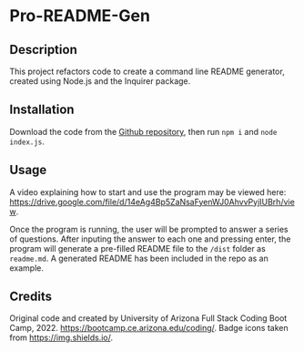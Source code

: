 # Pro-README-Gen

## Description

This project refactors code to create a command line README generator, created using Node.js and the Inquirer package.

## Installation

Download the code from the [Github repository](https://github.com/rensyphon/Pro-README-Gen), then run `npm i` and `node index.js`.

## Usage

A video explaining how to start and use the program may be viewed here: https://drive.google.com/file/d/14eAg4Bp5ZaNsaFyenWJ0AhvvPyjIUBrh/view.

Once the program is running, the user will be prompted to answer a series of questions. After inputing the answer to each one and pressing enter, the program will generate a pre-filled README file to the `/dist` folder as `readme.md`. A generated README has been included in the repo as an example.

## Credits

Original code and created by University of Arizona Full Stack Coding Boot Camp, 2022. https://bootcamp.ce.arizona.edu/coding/. Badge icons taken from https://img.shields.io/.